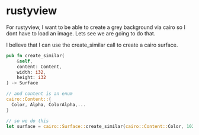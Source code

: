 # rustyview
For rustyview, I want to be able to create a grey background via cairo so I dont have to load an image. Lets see we are going to do that.

I believe that I can use the create_similar call to create a cairo surface.
```rust
pub fn create_similar(
    &self, 
    content: Content, 
    width: i32, 
    height: i32
) -> Surface

// and content is an enum
cairo::Content::{
  Color, Alpha, ColorAlpha,...
}

// so we do this
let surface = cairo::Surface::create_similar(cairo::Content::Color, 1024, 768);
```
